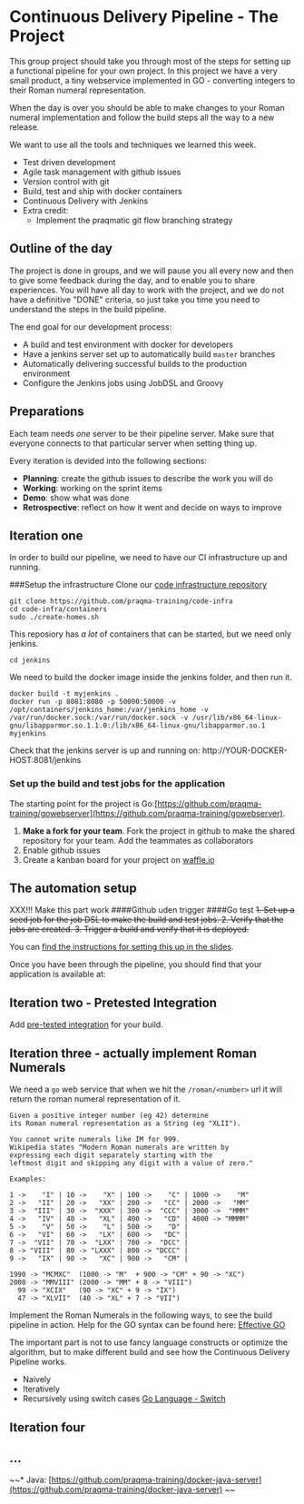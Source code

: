 # Continuous Delivery Pipeline - The Project

This group project should take you through most of the steps for setting up a functional pipeline for your own project. In this project we have a very small product, a tiny webservice implemented in GO - converting integers to their Roman numeral representation.

When the day is over you should be able to make changes to your Roman numeral implementation and follow the build steps all the way to a new release.

We want to use all the tools and techniques we learned this week.  

 * Test driven development
 * Agile task management with github issues
 * Version control with git
 * Build, test and ship with docker containers
 * Continuous Delivery with Jenkins
 * Extra credit:
   * Implement the praqmatic git flow branching strategy

## Outline of the day

The project is done in groups, and we will pause you all every now and then to give some feedback during the day, and to enable you to share experiences. You will have all day to work with the project, and we do not have a definitive "DONE" criteria, so just take you time you need to understand the steps in the build pipeline.

The end goal for our development process:

 * A build and test environment with docker for developers
 * Have a jenkins server set up to automatically build `master` branches
 * Automatically delivering successful builds to the production environment
 * Configure the Jenkins jobs using JobDSL and Groovy

## Preparations
Each team needs _one_ server to be their pipeline server.
Make sure that everyone connects to that particular server when setting thing up.

Every iteration is devided into the following sections:
   * **Planning**: create the github issues to describe the work you will do
   * **Working**: working on the sprint items
   * **Demo**: show what was done
   * **Retrospective**: reflect on how it went and decide on ways to improve


## Iteration one
In order to build our pipeline, we need to have our CI infrastructure up and running.

###Setup the infrastructure
Clone our [code infrastructure repository](https://github.com/praqma-training/code-infra)

	git clone https://github.com/praqma-training/code-infra
	cd code-infra/containers
	sudo ./create-homes.sh


This reposiory has _a lot_ of containers that can be started, but we need only jenkins.

	cd jenkins

We need to build the docker image inside the jenkins folder, and then run it.

	docker build -t myjenkins .
	docker run -p 8081:8080 -p 50000:50000 -v /opt/containers/jenkins_home:/var/jenkins_home -v /var/run/docker.sock:/var/run/docker.sock -v /usr/lib/x86_64-linux-gnu/libapparmor.so.1.1.0:/lib/x86_64-linux-gnu/libapparmor.so.1 myjenkins

Check that the jenkins server is up and running on:
http://YOUR-DOCKER-HOST:8081/jenkins

### Set up the build and test jobs for the application

The starting point for the project is Go:[https://github.com/praqma-training/gowebserver](https://github.com/praqma-training/gowebserver).

   1. **Make a fork for your team**. Fork the project in github to make the shared repository for your team. Add the teammates as collaborators
   2. Enable github issues
   3. Create a kanban board for your project on [waffle.io](http://waffle.io)

## The automation setup

XXX!!! Make this part work
####Github uden trigger
####Go test
   ~~1. Set up a seed job for the job DSL to make the build and test jobs.
   2. Verify that the jobs are created.
   3. Trigger a build and verify that it is deployed.~~

You can [find the instructions for setting this up in the slides](https://docs.google.com/presentation/d/1WPCNSgP0g3Gc0gx1G60D3hl3hdtyclbumsx0Qm10QsY/edit?usp=sharing).

Once you have been through the pipeline, you should find that your application is available at:

## Iteration two - Pretested Integration

Add [pre-tested integration](https://wiki.jenkins-ci.org/display/JENKINS/Pretested+Integration+Plugin) for your build.

## Iteration three - actually implement Roman Numerals

We need a `go` web service that when we hit the `/roman/<number>` url it will return the roman numeral representation of it.

````
Given a positive integer number (eg 42) determine
its Roman numeral representation as a String (eg "XLII").

You cannot write numerals like IM for 999.
Wikipedia states "Modern Roman numerals are written by
expressing each digit separately starting with the
leftmost digit and skipping any digit with a value of zero."

Examples:

1 ->    "I" | 10 ->    "X" | 100 ->    "C" | 1000 ->    "M"
2 ->   "II" | 20 ->   "XX" | 200 ->   "CC" | 2000 ->   "MM"
3 ->  "III" | 30 ->  "XXX" | 300 ->  "CCC" | 3000 ->  "MMM"
4 ->   "IV" | 40 ->   "XL" | 400 ->   "CD" | 4000 -> "MMMM"
5 ->    "V" | 50 ->    "L" | 500 ->    "D" |
6 ->   "VI" | 60 ->   "LX" | 600 ->   "DC" |
7 ->  "VII" | 70 ->  "LXX" | 700 ->  "DCC" |
8 -> "VIII" | 80 -> "LXXX" | 800 -> "DCCC" |
9 ->   "IX" | 90 ->   "XC" | 900 ->   "CM" |

1990 -> "MCMXC"  (1000 -> "M"  + 900 -> "CM" + 90 -> "XC")
2008 -> "MMVIII" (2000 -> "MM" + 8 -> "VIII")
  99 -> "XCIX"   (90 -> "XC" + 9 -> "IX")
  47 -> "XLVII"  (40 -> "XL" + 7 -> "VII")

````

Implement the Roman Numerals in the following ways, to see the build pipeline in action. Help for the GO syntax can be found here: [Effective GO](https://golang.org/doc/effective_go.html)

The important part is not to use fancy language constructs or optimize the algorithm, but to make different build and see how the Continuous Delivery Pipeline works. 

 * Naively
 * Iteratively
 * Recursively using switch cases [Go Language - Switch](https://golang.org/doc/effective_go.html#switch)


## Iteration four 

## ...
~~* Java: [https://github.com/praqma-training/docker-java-server](https://github.com/praqma-training/docker-java-server)
~~
